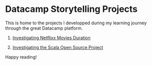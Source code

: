 # Datacamp Storytelling Projects

This is home to the projects I developped during my learning journey through the great Datacamp platform.

1. [Investigating Netflixx Movies Duration](https://github.com/cbohnert67/datacamp-projects/tree/main/project1)

2. [Investigating the Scala Open Source Project](https://github.com/cbohnert67/datacamp-projects/tree/main/project2)


Happy reading!
